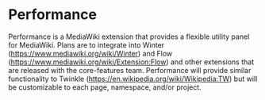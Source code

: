 Performance
===============================

Performance is a MediaWiki extension that provides a flexible utility panel for MediaWiki. Plans are to integrate into Winter (https://www.mediawiki.org/wiki/Winter) and Flow (https://www.mediawiki.org/wiki/Extension:Flow) and other extensions that are released with the core-features team. Performance will provide similar functionality to Twinkle (https://en.wikipedia.org/wiki/Wikipedia:TW) but will be customizable to each page, namespace, and/or project.
